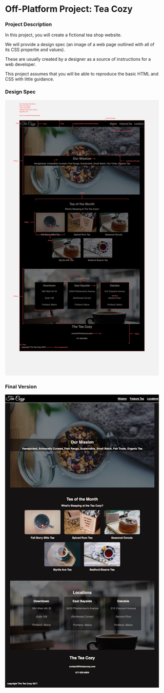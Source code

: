 # Off-Platform Project: Tea Cozy

### Project Description

In this project, you will create a fictional tea shop website.

We will provide a design spec (an image of a web page outlined with all of its CSS propertie and values).

These are usually created by a designer as a source of instructions for a web developer.

This project assumes that you will be able to reproduce the basic HTML and CSS with little guidance.

### Design Spec

<img title="the summit" alt="the summit" src="./images/img-design-spec-tea-cozy-redline.jpg">

### Final Version

<img title="the summit" alt="the summit" src="./images/img-design-final-ver.jpeg">

